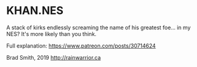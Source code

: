 # KHAN.NES

A stack of kirks endlessly screaming the name of his greatest foe... in my NES? It's more likely than you think.

Full explanation: https://www.patreon.com/posts/30714624


Brad Smith, 2019
http://rainwarrior.ca
